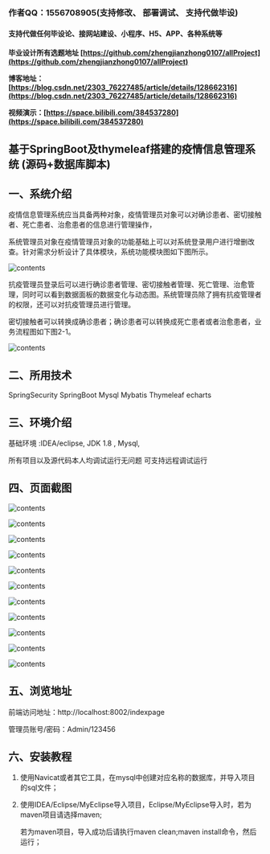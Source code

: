 ### 作者QQ：1556708905(支持修改、 部署调试、 支持代做毕设)

#### 支持代做任何毕设论、接网站建设、小程序、H5、APP、各种系统等

**毕业设计所有选题地址 [https://github.com/zhengjianzhong0107/allProject](https://github.com/zhengjianzhong0107/allProject)**

**博客地址：[https://blog.csdn.net/2303_76227485/article/details/128662316](https://blog.csdn.net/2303_76227485/article/details/128662316)**

**视频演示：[https://space.bilibili.com/384537280](https://space.bilibili.com/384537280)**

## 基于SpringBoot及thymeleaf搭建的疫情信息管理系统  (源码+数据库脚本)

## 一、系统介绍

疫情信息管理系统应当具备两种对象，疫情管理员对象可以对确诊患者、密切接触者、死亡患者、治愈患者的信息进行管理操作，

系统管理员对象在疫情管理员对象的功能基础上可以对系统登录用户进行增删改查。针对需求分析设计了具体模块，系统功能模块图如下图所示。

![contents](./picture/picture12.png)

抗疫管理员登录后可以进行确诊患者管理、密切接触者管理、死亡管理、治愈管理，同时可以看到数据面板的数据变化与动态图。系统管理员除了拥有抗疫管理者的权限，还可以对抗疫管理员进行管理。

密切接触者可以转换成确诊患者；确诊患者可以转换成死亡患者或者治愈患者，业务流程图如下图2-1。

![contents](./picture/picture13.png)

## 二、所用技术

SpringSecurity SpringBoot Mysql Mybatis Thymeleaf  echarts

## 三、环境介绍

基础环境 :IDEA/eclipse, JDK 1.8 , Mysql,

所有项目以及源代码本人均调试运行无问题 可支持远程调试运行

## 四、页面截图

![contents](./picture/picture1.png)

![contents](./picture/picture2.png)

![contents](./picture/picture3.png)

![contents](./picture/picture4.png)

![contents](./picture/picture5.png)

![contents](./picture/picture6.png)

![contents](./picture/picture7.png)

![contents](./picture/picture8.png)

![contents](./picture/picture9.png)

![contents](./picture/picture10.png)

![contents](./picture/picture11.png)

## 五、浏览地址

前端访问地址：http://localhost:8002/indexpage

管理员账号/密码：Admin/123456  

## 六、安装教程

1. 使用Navicat或者其它工具，在mysql中创建对应名称的数据库，并导入项目的sql文件；
2. 使用IDEA/Eclipse/MyEclipse导入项目，Eclipse/MyEclipse导入时，若为maven项目请选择maven;
   
   若为maven项目，导入成功后请执行maven clean;maven install命令，然后运行； 
